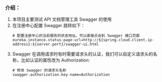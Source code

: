 ### 介绍：
1. 本项目主要测试 API 文档管理工具 Swagger 的使用
2. 在注册中心配置 Swagger 跳转如下：
    ```properties
    # 配置注册中心的当前服务的状态地址，可以直接点击到 Swagger 接口页面
    eureka.instance.status-page-url=http://${spring.cloud.client.ip-address}:${server.port}/swagger-ui.html
    ```
3. Swagger 在调用请求时有时需要请求头的认证，我们可以自定义请求头的名称，比如认证的属性改为 Authorization:
    ```properties
    # 修改 Swagger 的请求头名称
    swagger.authorization.key-name=Authorization
    ```